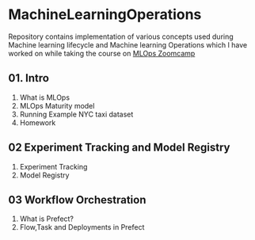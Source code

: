 # MachineLearningOperations
Repository contains implementation of  various concepts used during Machine learning lifecycle  and  Machine learning Operations  which I have worked on while taking the course on <a href="https://github.com/vishal-git/mlops/blob/main/README.md"> MLOps Zoomcamp </a>

<h2> 01. Intro </h2>

<ol>
  <li> What is MLOps </li>
  <li> MLOps Maturity model </li>
  <li> Running Example NYC taxi dataset </li>
  <li> Homework </li>
</ol>

<h2> 02 Experiment Tracking and Model Registry </h2>

<ol>
  <li> Experiment Tracking </li>
  <li> Model Registry </li> 
</ol>

<h2> 03 Workflow Orchestration </h2>

<ol>
  <li> What is Prefect? </li>
  <li> Flow,Task and Deployments in Prefect </li>
</ol>
  


